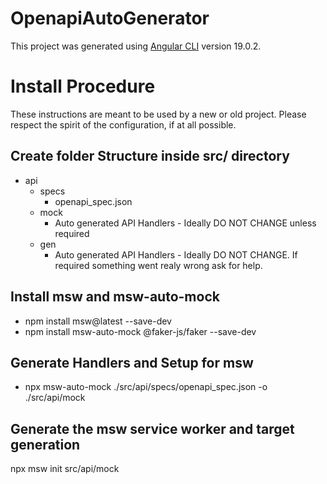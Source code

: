 # OpenapiAutoGenerator

This project was generated using [Angular CLI](https://github.com/angular/angular-cli) version 19.0.2.

# Install Procedure

These instructions are meant to be used by a new or old project. Please respect the spirit of the configuration, if at all possible.

## Create folder Structure inside src/ directory

- api
  - specs
    - openapi_spec.json
  - mock
    - Auto generated API Handlers - Ideally DO NOT CHANGE unless required
  - gen
    - Auto generated API Handlers - Ideally DO NOT CHANGE. If required something went realy wrong ask for help.

## Install msw and msw-auto-mock

- npm install msw@latest --save-dev
- npm install msw-auto-mock @faker-js/faker --save-dev

## Generate Handlers and Setup for msw

- npx msw-auto-mock ./src/api/specs/openapi_spec.json -o ./src/api/mock

## Generate the msw service worker and target generation

npx msw init src/api/mock
